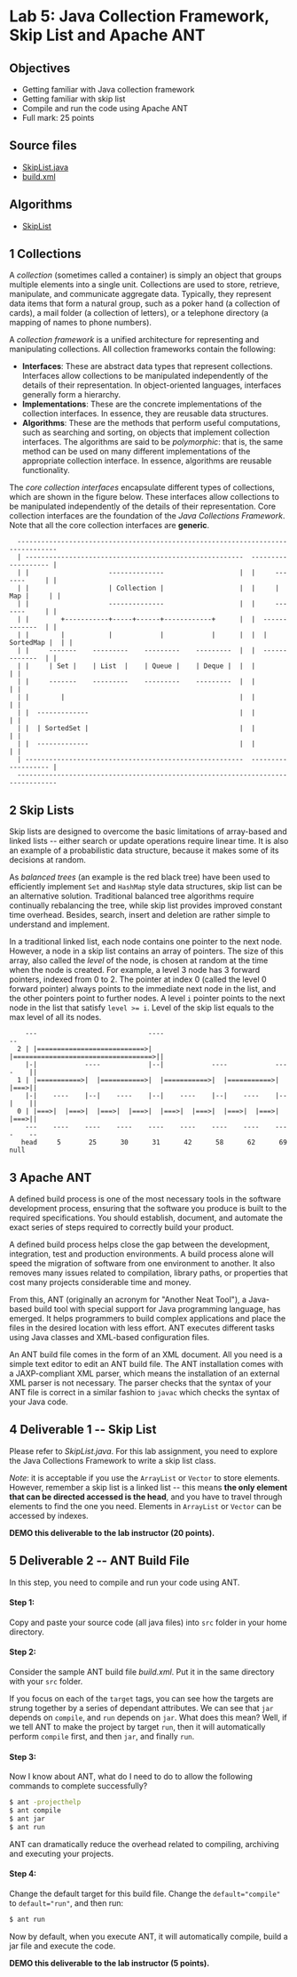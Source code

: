# Lab 5: Java Collection Framework, Skip List and Apache ANT


## Objectives

  - Getting familiar with Java collection framework
  - Getting familiar with skip list
  - Compile and run the code using Apache ANT
  - Full mark: 25 points


## Source files

  - [SkipList.java][Code1]
  - [build.xml][Code2]


## Algorithms

  - [SkipList][md1]


## 1 Collections

A *collection* (sometimes called a container) is simply an object that groups multiple elements into a single unit.
Collections are used to store, retrieve, manipulate, and communicate aggregate data. Typically, they represent data
items that form a natural group, such as a poker hand (a collection of cards), a mail folder (a collection of letters),
or a telephone directory (a mapping of names to phone numbers).

A *collection framework* is a unified architecture for representing and manipulating collections. All collection
frameworks contain the following:

  - **Interfaces**: These are abstract data types that represent collections. Interfaces allow collections to be
    manipulated independently of the details of their representation. In object-oriented languages, interfaces generally
    form a hierarchy.
  - **Implementations**: These are the concrete implementations of the collection interfaces. In essence, they are
    reusable data structures.
  - **Algorithms**: These are the methods that perform useful computations, such as searching and sorting, on objects
    that implement collection interfaces. The algorithms are said to be *polymorphic*: that is, the same method can be
    used on many different implementations of the appropriate collection interface. In essence, algorithms are reusable
    functionality.

The *core collection interfaces* encapsulate different types of collections, which are shown in the figure below. These
interfaces allow collections to be manipulated independently of the details of their representation. Core collection
interfaces are the foundation of the *Java Collections Framework*. Note that all the core collection interfaces are
**generic**.

```text
  --------------------------------------------------------------------------------
  | -------------------------------------------------------  ------------------- |
  | |                    --------------                   |  |     -------     | |
  | |                    | Collection |                   |  |     | Map |     | |
  | |                    --------------                   |  |     -------     | |
  | |        +-----------+-----+------+------------+      |  |  -------------  | |
  | |        |           |            |            |      |  |  | SortedMap |  | |
  | |     -------    ---------    ---------    ---------  |  |  -------------  | |
  | |     | Set |    | List  |    | Queue |    | Deque |  |  |                 | |
  | |     -------    ---------    ---------    ---------  |  |                 | |
  | |        |                                            |  |                 | |
  | |  -------------                                      |  |                 | |
  | |  | SortedSet |                                      |  |                 | |
  | |  -------------                                      |  |                 | |
  | -------------------------------------------------------  ------------------- |
  --------------------------------------------------------------------------------
```


## 2 Skip Lists

Skip lists are designed to overcome the basic limitations of array-based and linked lists -- either search or update
operations require linear time. It is also an example of a probabilistic data structure, because it makes some of its
decisions at random.

As *balanced trees* (an example is the red black tree) have been used to efficiently implement `Set` and `HashMap` style
data structures, skip list can be an alternative solution. Traditional balanced tree algorithms require continually
rebalancing the tree, while skip list provides improved constant time overhead. Besides, search, insert and deletion are
rather simple to understand and implement.

In a traditional linked list, each node contains one pointer to the next node. However, a node in a skip list contains
an array of pointers. The size of this array, also called the *level* of the node, is chosen at random at the time when
the node is created. For example, a level 3 node has 3 forward pointers, indexed from 0 to 2. The pointer at index 0
(called the level 0 forward pointer) always points to the immediate next node in the list, and the other pointers point
to further nodes. A level `i` pointer points to the next node in the list that satisfy `level >= i`. Level of the skip
list equals to the max level of all its nodes.

```text
    ---                            ----                                    --
  2 | |===========================>|  |===================================>||
    |-|            ----            |--|            ----            ----    ||
  1 | |===========>|  |===========>|  |===========>|  |===========>|  |===>||
    |-|    ----    |--|    ----    |--|    ----    |--|    ----    |--|    ||
  0 | |===>|  |===>|  |===>|  |===>|  |===>|  |===>|  |===>|  |===>|  |===>||
    ---    ----    ----    ----    ----    ----    ----    ----    ----    --
   head     5       25      30      31      42      58      62      69     null
```


## 3 Apache ANT

A defined build process is one of the most necessary tools in the software development process, ensuring that the
software you produce is built to the required specifications. You should establish, document, and automate the exact
series of steps required to correctly build your product.

A defined build process helps close the gap between the development, integration, test and production environments. A
build process alone will speed the migration of software from one environment to another. It also removes many issues
related to compilation, library paths, or properties that cost many projects considerable time and money.

From this, ANT (originally an acronym for "Another Neat Tool"), a Java-based build tool with special support for Java
programming language, has emerged. It helps programmers to build complex applications and place the files in the desired
location with less effort. ANT executes different tasks using Java classes and XML-based configuration files.

An ANT build file comes in the form of an XML document. All you need is a simple text editor to edit an ANT build file.
The ANT installation comes with a JAXP-compliant XML parser, which means the installation of an external XML parser is
not necessary. The parser checks that the syntax of your ANT file is correct in a similar fashion to `javac` which
checks the syntax of your Java code.


## 4 Deliverable 1 -- Skip List

Please refer to *SkipList.java*. For this lab assignment, you need to explore the Java Collections Framework to write a
skip list class.

*Note*: it is acceptable if you use the `ArrayList` or `Vector` to store elements. However, remember a skip list is a
linked list -- this means **the only element that can be directed accessed is the head**, and you have to travel through
elements to find the one you need. Elements in `ArrayList` or `Vector` can be accessed by indexes.

**DEMO this deliverable to the lab instructor (20 points).**


## 5 Deliverable 2 -- ANT Build File

In this step, you need to compile and run your code using ANT.

#### Step 1:

Copy and paste your source code (all java files) into `src` folder in your home directory.

#### Step 2:

Consider the sample ANT build file *build.xml*. Put it in the same directory with your `src` folder.

If you focus on each of the `target` tags, you can see how the targets are strung together by a series of dependant
attributes. We can see that `jar` depends on `compile`, and `run` depends on `jar`. What does this mean? Well, if we
tell ANT to make the project by target `run`, then it will automatically perform `compile` first, and then `jar`, and
finally `run`.

#### Step 3:

Now I know about ANT, what do I need to do to allow the following commands to complete successfully?

```sh
$ ant -projecthelp
$ ant compile
$ ant jar
$ ant run
```

ANT can dramatically reduce the overhead related to compiling, archiving and executing your projects.

#### Step 4:

Change the default target for this build file. Change the `default="compile"` to `default="run"`, and then run:

```sh
$ ant run
```

Now by default, when you execute ANT, it will automatically compile, build a jar file and execute the code.

**DEMO this deliverable to the lab instructor (5 points).**



[Code1]: https://github.com/MarcoXZh/OOPJavaCourse/blob/master/Lab5%20Java%20Collections%20Framework/SkipList.java
[Code2]: https://github.com/MarcoXZh/OOPJavaCourse/blob/master/Lab5%20Java%20Collections%20Framework/build.xml
[md1]: https://github.com/MarcoXZh/OOPJavaCourse/blob/master/Lab5%20Java%20Collections%20Framework/SkipList.md

